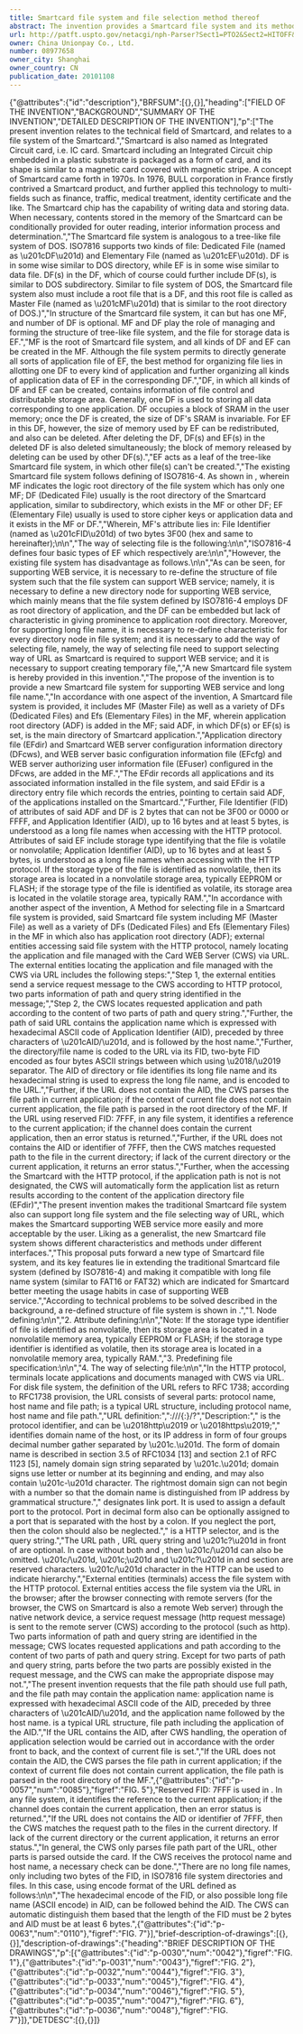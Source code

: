```yaml
---
title: Smartcard file system and file selection method thereof
abstract: The invention provides a Smartcard file system and its method for selecting file. Said file system, including MF as well as a variety of DFs and Efs in the MF, wherein application root directory (ADF) is added in the MF; the tile attributes of said ADF, DF and EF of the tile system include the Application Identifier (AID); when visiting with HTTP protocol, the AID is understood as a long file name. External entities accessing said file system with the HTTP protocol, namely locating the application and file managed with CWS via URL; in URL, AID of directory or file identities its long file name, so that Smartcard file system also can support long file system and the way of selecting file of URL, which makes Smartcard to support the WEB services easier and more accepted by the user.
url: http://patft.uspto.gov/netacgi/nph-Parser?Sect1=PTO2&Sect2=HITOFF&p=1&u=%2Fnetahtml%2FPTO%2Fsearch-adv.htm&r=1&f=G&l=50&d=PALL&S1=08977658&OS=08977658&RS=08977658
owner: China Unionpay Co., Ltd.
number: 08977658
owner_city: Shanghai
owner_country: CN
publication_date: 20101108
---
```


{"@attributes":{"id":"description"},"BRFSUM":[{},{}],"heading":["FIELD OF THE INVENTION","BACKGROUND","SUMMARY OF THE INVENTION","DETAILED DESCRIPTION OF THE INVENTION"],"p":["The present invention relates to the technical field of Smartcard, and relates to a file system of the Smartcard.","Smartcard is also named as Integrated Circuit card, i.e. IC card. Smartcard including an Integrated Circuit chip embedded in a plastic substrate is packaged as a form of card, and its shape is similar to a magnetic card covered with magnetic stripe. A concept of Smartcard came forth in 1970s. In 1976, BULL corporation in France firstly contrived a Smartcard product, and further applied this technology to multi-fields such as finance, traffic, medical treatment, identity certificate and the like. The Smartcard chip has the capability of writing data and storing data. When necessary, contents stored in the memory of the Smartcard can be conditionally provided for outer reading, interior information process and determination.","The Smartcard file system is analogous to a tree-like file system of DOS. ISO7816 supports two kinds of file: Dedicated File (named as \u201cDF\u201d) and Elementary File (named as \u201cEF\u201d). DF is in some wise similar to DOS directory, while EF is in some wise similar to data file. DF(s) in the DF, which of course could further include DF(s), is similar to DOS subdirectory. Similar to file system of DOS, the Smartcard file system also must include a root file that is a DF, and this root file is called as Master File (named as \u201cMF\u201d) that is similar to the root directory of DOS.)","In structure of the Smartcard file system, it can but has one MF, and number of DF is optional. MF and DF play the role of managing and forming the structure of tree-like file system, and the file for storage data is EF.","MF is the root of Smartcard file system, and all kinds of DF and EF can be created in the MF. Although the file system permits to directly generate all sorts of application file of EF, the best method for organizing file lies in allotting one DF to every kind of application and further organizing all kinds of application data of EF in the corresponding DF.","DF, in which all kinds of DF and EF can be created, contains information of file control and distributable storage area. Generally, one DF is used to storing all data corresponding to one application. DF occupies a block of SRAM in the user memory; once the DF is created, the size of DF's SRAM is invariable. For EF in this DF, however, the size of memory used by EF can be redistributed, and also can be deleted. After deleting the DF, DF(s) and EF(s) in the deleted DF is also deleted simultaneously; the block of memory released by deleting can be used by other DF(s).","EF acts as a leaf of the tree-like Smartcard file system, in which other file(s) can't be created.","The existing Smartcard file system follows defining of ISO7816-4. As shown in , wherein MF indicates the logic root directory of the file system which has only one MF; DF (Dedicated File) usually is the root directory of the Smartcard application, similar to subdirectory, which exists in the MF or other DF; EF (Elementary File) usually is used to store cipher keys or application data and it exists in the MF or DF.","Wherein, MF's attribute lies in: File Identifier (named as \u201cFID\u201d) of two bytes 3F00 (hex and same to hereinafter);\n\n","The way of selecting file is the following:\n\n","ISO7816-4 defines four basic types of EF which respectively are:\n\n","However, the existing file system has disadvantage as follows.\n\n","As can be seen, for supporting WEB service, it is necessary to re-define the structure of file system such that the file system can support WEB service; namely, it is necessary to define a new directory node for supporting WEB service, which mainly means that the file system defined by ISO7816-4 employs DF as root directory of application, and the DF can be embedded but lack of characteristic in giving prominence to application root directory. Moreover, for supporting long file name, it is necessary to re-define characteristic for every directory node in file system; and it is necessary to add the way of selecting file, namely, the way of selecting file need to support selecting way of URL as Smartcard is required to support WEB service; and it is necessary to support creating temporary file,","A new Smartcard file system is hereby provided in this invention.","The propose of the invention is to provide a new Smartcard file system for supporting WEB service and long file name.","In accordance with one aspect of the invention, A Smartcard file system is provided, it includes MF (Master File) as well as a variety of DFs (Dedicated Files) and Efs (Elementary Files) in the MF, wherein application root directory (ADF) is added in the MF; said ADF, in which DF(s) or EF(s) is set, is the main directory of Smartcard application.","Application directory file (EFdir) and Smartcard WEB server configuration information directory (DFcws), and WEB server basic configuration information file (EFcfg) and WEB server authorizing user information file (EFuser) configured in the DFcws, are added in the MF.","The EFdir records all applications and its associated information installed in the file system, and said EFdir is a directory entry file which records the entries, pointing to certain said ADF, of the applications installed on the Smartcard.","Further, File Identifier (FID) of attributes of said ADF and DF is 2 bytes that can not be 3F00 or 0000 or FFFF, and Application Identifier (AID), up to 16 bytes and at least 5 bytes, is understood as a long file names when accessing with the HTTP protocol. Attributes of said EF include storage type identifying that the file is volatile or nonvolatile; Application Identifier (AID), up to 16 bytes and at least 5 bytes, is understood as a long file names when accessing with the HTTP protocol. If the storage type of the file is identified as nonvolatile, then its storage area is located in a nonvolatile storage area, typically EEPROM or FLASH; if the storage type of the file is identified as volatile, its storage area is located in the volatile storage area, typically RAM.","In accordance with another aspect of the invention, A Method for selecting file in a Smartcard file system is provided, said Smartcard file system including MF (Master File) as well as a variety of DFs (Dedicated Files) and Efs (Elementary Files) in the MF in which also has application root directory (ADF); external entities accessing said file system with the HTTP protocol, namely locating the application and file managed with the Card WEB Server (CWS) via URL. The external entities locating the application and file managed with the CWS via URL includes the following steps:","Step 1, the external entities send a service request message to the CWS according to HTTP protocol, two parts information of path and query string identified in the message;","Step 2, the CWS locates requested application and path according to the content of two parts of path and query string.","Further, the path of said URL contains the application name which is expressed with hexadecimal ASCII code of Application Identifier (AID), preceded by three characters of \u201cAID\/\u201d, and is followed by the host name.","Further, the directory\/file name is coded to the URL via its FID, two-byte FID encoded as four bytes ASCII strings between which using \u2018\/\u2019 separator. The AID of directory or file identifies its long file name and its hexadecimal string is used to express the long file name, and is encoded to the URL.","Further, if the URL does not contain the AID, the CWS parses the file path in current application; if the context of current file does not contain current application, the file path is parsed in the root directory of the MF. If the URL using reserved FID: 7FFF, in any file system, it identifies a reference to the current application; if the channel does contain the current application, then an error status is returned.","Further, if the URL does not contains the AID or identifier of 7FFF, then the CWS matches requested path to the file in the current directory; if lack of the current directory or the current application, it returns an error status.","Further, when the accessing the Smartcard with the HTTP protocol, if the application path is not is not designated, the CWS will automatically form the application list as return results according to the content of the application directory file (EFdir)","The present invention makes the traditional Smartcard file system also can support long file system and the file selecting way of URL, which makes the Smartcard supporting WEB service more easily and more acceptable by the user. Liking as a generalist, the new Smartcard file system shows different characteristics and methods under different interfaces.","This proposal puts forward a new type of Smartcard file system, and its key features lie in extending the traditional Smartcard file system (defined by ISO7816-4) and making it compatible with long file name system (similar to FAT16 or FAT32) which are indicated for Smartcard better meeting the usage habits in case of supporting WEB service.","According to technical problems to be solved described in the background, a re-defined structure of file system is shown in .","1. Node defining:\n\n","2. Attribute defining:\n\n","Note: If the storage type identifier of file is identified as nonvolatile, then its storage area is located in a nonvolatile memory area, typically EEPROM or FLASH; if the storage type identifier is identified as volatile, then its storage area is located in a nonvolatile memory area, typically RAM.","3. Predefining file specification:\n\n","4. The way of selecting file:\n\n","In the HTTP protocol, terminals locate applications and documents managed with CWS via URL. For disk file system, the definition of the URL refers to RFC 1738; according to RFC1738 provision, the URL consists of several parts: protocol name, host name and file path;  is a typical URL structure, including protocol name, host name and file path.","URL definition:","<protocol>:\/\/<host>\/{:<port>}\/<path>?<searchpart>","Description:","<protocol> is the protocol identifier, and can be \u2018http\u2019 or \u2018https\u2019;","<host> identifies domain name of the host, or its IP address in form of four groups decimal number gather separated by \u201c.\u201d. The form of domain name is described in section 3.5 of RFC1034 [13] and section 2.1 of RFC 1123 [5], namely domain sign string separated by \u201c.\u201d; domain signs use letter or number at its beginning and ending, and may also contain \u201c-\u201d character. The rightmost domain sign can not begin with a number so that the domain name is distinguished from IP address by grammatical structure.","<port> designates link port. It is used to assign a default port to the protocol. Port in decimal form also can be optionally assigned to a port that is separated with the host by a colon. If you neglect the port, then the colon should also be neglected.","<path> is a HTTP selector, and <searchpart> is the query string.","The URL path <path>, URL query string <searchpart>and \u201c?\u201d in front of <searchpart> are optional. In case without both <path> and <searchpart>, then \u201c\/\u201d can also be omitted. \u201c\/\u201d, \u201c;\u201d and \u201c?\u201d in <path> and <searchpart> section are reserved characters. \u201c\/\u201d character in the HTTP can be used to indicate hierarchy.","External entities (terminals) access the file system with the HTTP protocol. External entities access the file system via the URL in the browser; after the browser connecting with remote servers (for the browser, the CWS on Smartcard is also a remote Web server) through the native network device, a service request message (http request message) is sent to the remote server (CWS) according to the protocol (such as http). Two parts information of path and query string are identified in the message; CWS locates requested applications and path according to the content of two parts of path and query string. Except for two parts of path and query string, parts before the two parts are possibly existed in the request message, and the CWS can make the appropriate dispose may not.","The present invention requests that the file path should use full path, and the file path may contain the application name: application name is expressed with hexadecimal ASCII code of the AID, preceded by three characters of \u201cAID\/\u201d, and the application name followed by the host name.  is a typical URL structure, file path including the application of the AID.","If the URL contains the AID, after CWS handling, the operation of application selection would be carried out in accordance with the order front to back, and the context of current file is set.","If the URL does not contain the AID, the CWS parses the file path in current application; if the context of current file does not contain current application, the file path is parsed in the root directory of the MF.",{"@attributes":{"id":"p-0057","num":"0085"},"figref":"FIG. 5"},"Reserved FID: 7FFF is used in . In any file system, it identifies the reference to the current application; if the channel does contain the current application, then an error status is returned.","If the URL does not contains the AID or identifier of 7FFF, then the CWS matches the request path to the files in the current directory. If lack of the current directory or the current application, it returns an error status.","In general, the CWS only parses file path part of the URL, other parts is parsed outside the card. If the CWS receives the protocol name and host name, a necessary check can be done.","There are no long file names, only including two bytes of the FID, in ISO7816 file system directories and files. In this case, using encode format of the URL defined as follows:\n\n","The hexadecimal encode of the FID, or also possible long file name (ASCII encode) in AID, can be followed behind the AID. The CWS can automatic distinguish them based that the length of the FID must be 2 bytes and AID must be at least 6 bytes.",{"@attributes":{"id":"p-0063","num":"0110"},"figref":"FIG. 7"}],"brief-description-of-drawings":[{},{}],"description-of-drawings":{"heading":"BRIEF DESCRIPTION OF THE DRAWINGS","p":[{"@attributes":{"id":"p-0030","num":"0042"},"figref":"FIG. 1"},{"@attributes":{"id":"p-0031","num":"0043"},"figref":"FIG. 2"},{"@attributes":{"id":"p-0032","num":"0044"},"figref":"FIG. 3"},{"@attributes":{"id":"p-0033","num":"0045"},"figref":"FIG. 4"},{"@attributes":{"id":"p-0034","num":"0046"},"figref":"FIG. 5"},{"@attributes":{"id":"p-0035","num":"0047"},"figref":"FIG. 6"},{"@attributes":{"id":"p-0036","num":"0048"},"figref":"FIG. 7"}]},"DETDESC":[{},{}]}
